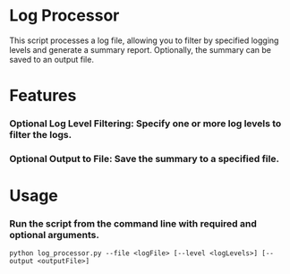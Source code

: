 # Log Processor
This script processes a log file, allowing you to filter by specified logging levels and generate a summary report. Optionally, the summary can be saved to an output file.

# Features
### Optional Log Level Filtering: Specify one or more log levels to filter the logs.
### Optional Output to File: Save the summary to a specified file.

# Usage
### Run the script from the command line with required and optional arguments.
```python log_processor.py --file <logFile> [--level <logLevels>] [--output <outputFile>]```
